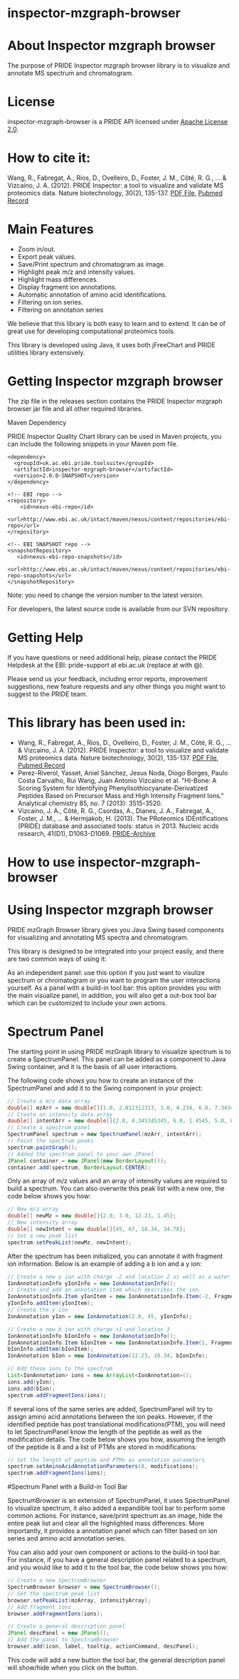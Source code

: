 inspector-mzgraph-browser
===============

# About Inspector mzgraph browser

The purpose of PRIDE Inspector mzgraph browser library is to visualize and annotate MS spectrum and chromatogram.

# License

inspector-mzgraph-browser is a PRIDE API licensed under [Apache License 2.0](http://www.apache.org/licenses/LICENSE-2.0.txt).

# How to cite it:

Wang, R., Fabregat, A., Ríos, D., Ovelleiro, D., Foster, J. M., Côté, R. G., ... & Vizcaíno, J. A. (2012). PRIDE Inspector: a tool to visualize and validate MS proteomics data. Nature biotechnology, 30(2), 135-137. [PDF File](http://www.nature.com/nbt/journal/v30/n2/pdf/nbt.2112.pdf), [Pubmed Record](http://www.ncbi.nlm.nih.gov/pubmed/22318026)

# Main Features

* Zoom in/out.
* Export peak values.
* Save/Print spectrum and chromatogram as image.
* Highlight peak m/z and intensity values.
* Highlight mass differences.
* Display fragment ion annotations.
* Automatic annotation of amino acid identifications.
* Filtering on ion series.
* Filtering on annotation series

We believe that this library is both easy to learn and to extend. It can be of great use for developing computational proteomics tools.

This library is developed using Java, it uses both jFreeChart and PRIDE utilities library extensively.

# Getting Inspector mzgraph browser

The zip file in the releases section contains the PRIDE Inspector mzgraph browser jar file and all other required libraries.

Maven Dependency

PRIDE Inspector Quality Chart library can be used in Maven projects, you can include the following snippets in your Maven pom file.
 
 ```maven
 <dependency>
   <groupId>uk.ac.ebi.pride.toolsuite</groupId>
   <artifactId>inspector-mzgraph-browser</artifactId>
   <version>2.0.0-SNAPSHOT</version>
 </dependency> 
 ```
 ```maven
 <!-- EBI repo -->
 <repository>
     <id>nexus-ebi-repo</id>
     <url>http://www.ebi.ac.uk/intact/maven/nexus/content/repositories/ebi-repo</url>
 </repository>
 
 <!-- EBI SNAPSHOT repo -->
 <snapshotRepository>
    <id>nexus-ebi-repo-snapshots</id>
    <url>http://www.ebi.ac.uk/intact/maven/nexus/content/repositories/ebi-repo-snapshots</url>
 </snapshotRepository>
```
Note: you need to change the version number to the latest version.

For developers, the latest source code is available from our SVN repository.

# Getting Help

If you have questions or need additional help, please contact the PRIDE Helpdesk at the EBI: pride-support at ebi.ac.uk (replace at with @).

Please send us your feedback, including error reports, improvement suggestions, new feature requests and any other things you might want to suggest to the PRIDE team.

# This library has been used in:

* Wang, R., Fabregat, A., Ríos, D., Ovelleiro, D., Foster, J. M., Côté, R. G., ... & Vizcaíno, J. A. (2012). PRIDE Inspector: a tool to visualize and validate MS proteomics data. Nature biotechnology, 30(2), 135-137. [PDF File](http://www.nature.com/nbt/journal/v30/n2/pdf/nbt.2112.pdf), [Pubmed Record](http://www.ncbi.nlm.nih.gov/pubmed/22318026)
* Perez-Riverol, Yasset, Aniel Sánchez, Jesus Noda, Diogo Borges, Paulo Costa Carvalho, Rui Wang, Juan Antonio Vizcaíno et al. "HI-Bone: A Scoring System for Identifying Phenylisothiocyanate-Derivatized Peptides Based on Precursor Mass and High Intensity Fragment Ions." Analytical chemistry 85, no. 7 (2013): 3515-3520.
* Vizcaíno, J. A., Côté, R. G., Csordas, A., Dianes, J. A., Fabregat, A., Foster, J. M., ... & Hermjakob, H. (2013). The PRoteomics IDEntifications (PRIDE) database and associated tools: status in 2013. Nucleic acids research, 41(D1), D1063-D1069. [PRIDE-Archive](http://www.ebi.ac.uk/pride/archive/)

How to use inspector-mzgraph-browser
===============

# Using Inspector mzgraph browser 

PRIDE mzGraph Browser library gives you Java Swing based components for visualizing and annotating MS spectra and chromatogram.

This library is designed to be integrated into your project easily, and there are two common ways of using it:

As an independent panel: use this option if you just want to visulize spectrum or chromatogram or you want to program the user interactions yourself.
As a panel with a build-in tool bar: this option provides you with the main visualize panel, in addition, you will also get a out-box tool bar which can be customized to include your own actions.

# Spectrum Panel

The starting point in using PRIDE mzGraph library to visualize spectrum is to create a SpectrumPanel. This panel can be added as a component to Java Swing container, and it is the basis of all user interactions.

The following code shows you how to create an instance of the SpectrumPanel and add it to the Swing component in your project:

```java
// Create a m/z data array
double[] mzArr = new double[]{1.0, 2.012312313, 3.0, 4.234, 6.0, 7.34342};
// Create an intensity data array
double[] intentArr = new double[]{2.0, 4.345345345, 6.0, 1.4545, 5.0, 8.23423};
// Create a spectrum panel
SpectrumPanel spectrum = new SpectrumPanel(mzArr, intentArr);
// Paint the spectrum peaks
spectrum.paintGraph();
// Added the spectrum panel to your own JPanel
JPanel container = new JPanel(new BorderLayout());
container.add(spectrum, BorderLayout.CENTER);
```

Only an array of m/z values and an array of intensity values are required to build a spectrum. You can also overwrite this peak list with a new one, the code below shows you how:

```java
// New m/z array
double[] newMz = new double[]{2.0, 3.0, 12.23, 1.45};
// New intensity array
double[] newIntent = new double[]{45, 67, 18.34, 34.78};
// Set a new peak list
spectrum.setPeakList(newMz, newIntent);
```

After the spectrum has been initialized, you can annotate it with fragment ion information. Below is an example of adding a b ion and a y ion:

```java
// Create a new y ion with charge -2 and location 2 as well as a water loss
IonAnnotationInfo yIonInfo = new IonAnnotationInfo();
// Create and add an annotation item which describes the ion.
IonAnnotationInfo.Item yIonItem = new IonAnnotationInfo.Item(-2, FragmentIonType.Y_ION, 2, NeutralLoss.WATER_LOSS);
yIonInfo.addItem(yIonItem);
// Create the y ion
IonAnnotation yIon = new IonAnnotation(2.0, 45, yIonInfo);

// Create a new b ion with charge +1 and location 3
IonAnnotationInfo bIonInfo = new IonAnnotationInfo();
IonAnnotationInfo.Item bIonItem = new IonAnnotationInfo.Item(1, FragmentIonType.B_ION, 3, null);
bIonInfo.addItem(bIonItem);
IonAnnotation bIon = new IonAnnotation(12.23, 18.34, bIonInfo);

// Add these ions to the spectrum
List<IonAnnotation> ions = new ArrayList<IonAnnotation>();
ions.add(yIon);
ions.add(bIon);
spectrum.addFragmentIons(ions);
```

If several ions of the same series are added, SpectrumPanel will try to assign amino acid annotations between the ion peaks. However, if the identified peptide has post translational modifications(PTM), you will need to let SpectrumPanel know the length of the peptide as well as the modification details. The code below shows you how, assuming the length of the peptide is 8 and a list of PTMs are stored in modifications:

```java
// Set the length of peptide and PTMs as annotation parameters
spectrum.setAminoAcidAnnotationParameters(8, modifications);
spectrum.addFragmentIons(ions);
```

#Spectrum Panel with a Build-in Tool Bar

SpectrumBrowser is an extension of SpectrumPanel, it uses SpectrumPanel to visualize spectrum, it also added a expandible tool bar to perform some common actions. For instance, save/print spectrum as an image, hide the entire peak list and clear all the highlighted mass differences. More importantly, it provides a annotation panel which can filter based on ion series and amino acid annotation series.

You can also add your own component or actions to the build-in tool bar. For instance, if you have a general description panel related to a spectrum, and you would like to add it to the tool bar, the code below shows you how:

```java
// Create a new SpectrumBrowser
SpectrumBrowser browser = new SpectrumBrowser();
// Set the spectrum peak list
browser.setPeakList(mzArray, intensityArray);
// Add fragment ions
browser.addFragmentIons(ions);

// Create a general description panel
JPanel descPanel = new JPanel();
// Add the panel to SpectrumBrowser
browser.add(icon, label, tooltip, actionCommand, descPanel);
```
This code will add a new button the tool bar, the general description panel will show/hide when you click on the button.
